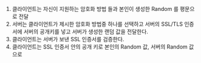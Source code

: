 1. 클라이언트는 자신이 지원하는 암호화 방법 들과 본인이 생성한 Random 를 평문으로 전달 
2. 서버는 클라이언트가 제시한 암호화 방법중 하나를 선택하고 서버의 SSL/TLS 인증서에 서버의 공개키를 넣고 서버가 생성한 랜덤 값을 전달한다. 
3. 클라이언트는 서버가 보낸 SSL 인증서를 검증한다.
4. 클라이언트는 SSL 인증서 안의 공개 키로 본인의 Random 값, 서버의 Random 값으로 